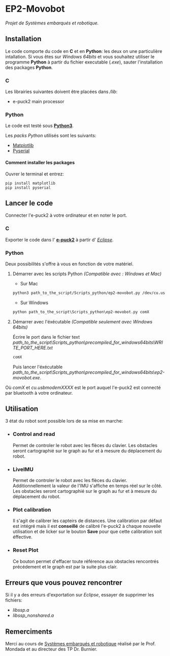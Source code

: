 # EP2-Movobot

*Projet de Systèmes embarqués et robotique.*

## Installation

Le code comporte du code en **C** et en **Python**: les deux on une particulière intallation.
Si vous êtes sur *Windows 64bits* et vous souhaitez utiliser le programme **Python** à partir du fichier executable (*.exe*), sauter l'installation des packages **Python**.

### **C**

Les librairies suivantes doivent être placées dans */lib*:  

- e-puck2 main processor

### **Python**

Le code est testé sous [**Python3**](https://www.python.org/).

Les *packs Python* utilisés sont les suivants:

- [Matplotlib](https://matplotlib.org/)
- [Pyserial](https://www.python.org/)

#### **Comment installer les packages**

Ouvrer le terminal et entrez:

```bsh
pip install matplotlib
pip install pyserial
```

## Lancer le code

Connecter l'e-puck2 à votre ordinateur et en noter le port.

### **C**

Exporter le code dans l' [**e-puck2**](https://www.gctronic.com/doc/index.php/e-puck2) à partir d' [*Eclipse*](https://www.eclipse.org/).

### **Python**

Deux possibilités s'offre à vous en fonction de votre matériel.

1) Démarrer avec les scripts Python *(Compatible avec : Windows et Mac)*
    - Sur Mac

    ```bash
    python3 path_to_the_script/Scripts_python/ep2-movobot.py /dev/cu.usbmodemXXXX
    ```

    - Sur Windows

    ```cmd
    python path_to_the_script\Scripts_python\ep2-movobot.py comX
    ```

2) Démarrer avec l'éxécutable *(Compatible seulement avec Windows 64bits)*

    Écrire le port dans le fichier text *path_to_the_script\Scripts_python\precompiled_for_windows64bits\WRITE_PORT_HERE.txt*

    ```txt
    comX
    ```

    Puis lancer l'éxécutable *path_to_the_script\Scripts_python\precompiled_for_windows64bits\ep2-movobot.exe*.

Où *comX* et *cu.usbmodemXXXX* est le port auquel l'e-puck2 est connecté par bluetooth à votre ordinateur.

## Utilisation

3 état du robot sont possible lors de sa mise en marche:

- ### Control and read

    Permet de controler le robot avec les flèces du clavier. Les obstacles seront cartographié sur le graph au fur et à mesure du déplacement du robot.

- ### LiveIMU

    Permet de controler le robot avec les flèces du clavier. Additionnellement la valeur de l'IMU s'affiche en temps réel sur le côté. Les obstacles seront cartographié sur le graph au fur et à mesure du déplacement du robot.

- ### Plot calibration

    Il s'agit de calibrer les capteirs de distances. Une calibration par défaut est intégré mais il est **conseillé** de calibré l'e-puck2 à chaque nouvelle utilisation et de licker sur le bouton **Save** pour que cette calibration soit éffective.

- ### Reset Plot

    Ce bouton permet d'effacer toute référence aux obstacles rencontrés précédement et le graph est par la suite plus clair.

## Erreurs que vous pouvez rencontrer

Si il y a des erreurs d'exportation sur *Eclipse*, essayer de supprimer les fichiers:

- *libssp.a*
- *libssp_nonshared.a*

## Remerciments

Merci au cours de [Systèmes embarqués et robotique](https://edu.epfl.ch/coursebook/fr/systemes-embarques-et-robotique-MICRO-315) réalisé par le Prof. Mondada et au directeur des TP Dr. Burnier.
